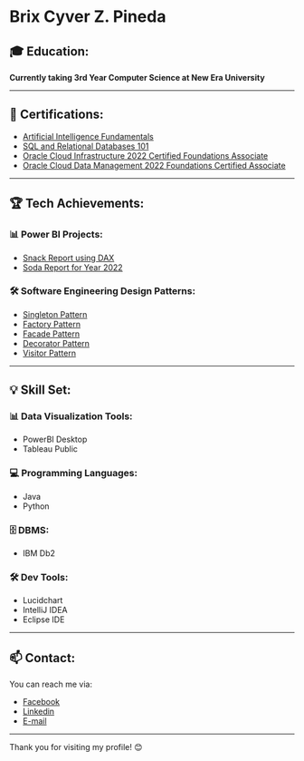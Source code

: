 # Brix Cyver Z. Pineda 

## 🎓 Education:
**Currently taking 3rd Year Computer Science at New Era University**

---

## 📜 Certifications:
- [Artificial Intelligence Fundamentals](https://www.credly.com/badges/247a1674-3fe5-415b-ab84-b208c6b4b4a4/print)
- [SQL and Relational Databases 101](https://courses.cognitiveclass.ai/certificates/542765777d024934b28b23e5acc8997b)
- [Oracle Cloud Infrastructure 2022 Certified Foundations Associate](https://catalog-education.oracle.com/pls/certview/sharebadge?id=70E55C13462C80607A684D9342DFFACF0553FEEFF0F9234FFD7E431ADABEB873)
- [Oracle Cloud Data Management 2022 Foundations Certified Associate](https://catalog-education.oracle.com/pls/certview/sharebadge?id=DF54DE2D223AF236E4D082A77154B4B0DA591076517961E24504B0CE11E88063)

---

## 🏆 Tech Achievements:

### 📊 Power BI Projects:
- [Snack Report using DAX](https://app.powerbi.com/view?r=eyJrIjoiZTdhODk1NDAtZmY5Yy00MmI3LTk0ZGUtM2EyM2I4NjAwNTFhIiwidCI6ImQyNDk0MDg1LWNjNmUtNDNiMi1hOWFjLTQ5OWFmZmI2N2E4OCIsImMiOjEwfQ%3D%3D)
- [Soda Report for Year 2022](https://app.powerbi.com/view?r=eyJrIjoiZDU1ODI1OTAtMDM3MS00OTFhLThjZGQtOTJmZTQ0ZmU2YjExIiwidCI6ImQyNDk0MDg1LWNjNmUtNDNiMi1hOWFjLTQ5OWFmZmI2N2E4OCIsImMiOjEwfQ%3D%3D)

### 🛠️ Software Engineering Design Patterns:
- [Singleton Pattern](https://github.com/brixcyver/singletonPattern.git)
- [Factory Pattern](https://github.com/brixcyver/factoryPattern.git)
- [Facade Pattern](https://github.com/brixcyver/facadePattern.git)
- [Decorator Pattern](https://github.com/brixcyver/decoratorPattern.git)
- [Visitor Pattern](https://github.com/brixcyver/visitorPattern.git)

---

## 💡 Skill Set:

### 📊 Data Visualization Tools:
- PowerBI Desktop
- Tableau Public

### 💻 Programming Languages:
- Java
- Python

### 🗄️ DBMS:
- IBM Db2

### 🛠️ Dev Tools:
- Lucidchart
- IntelliJ IDEA
- Eclipse IDE

---

## 📫 Contact:
You can reach me via:
- [Facebook](https://www.facebook.com/brixcyver.pineda/)
- [Linkedin](https://www.linkedin.com/in/brix-cyver-pineda-714810258?lipi=urn%3Ali%3Apage%3Ad_flagship3_profile_view_base_contact_details%3BoAdc8YWaTpqapI5p2%2FQHZA%3D%3D)
- [E-mail](brixcyverzpineda@gmail.com)

---

Thank you for visiting my profile! 😊
